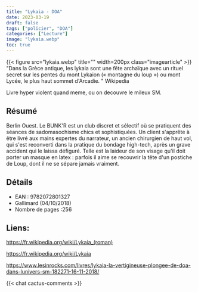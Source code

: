 ```yaml
---
title: "Lykaia - DOA"
date: 2023-03-19
draft: false
tags: ["policier", "DOA"]
categories: ["Lecture"]
image: "lykaia.webp"
toc: true
---
```

{{< figure src="lykaia.webp" title="" width=200px class="imagearticle" >}}
"Dans la Grèce antique, les lykaia  sont une fête archaïque avec un rituel secret sur les pentes du mont Lykaion (« montagne du loup ») ou mont Lycée, le plus haut sommet d'Arcadie. " Wikipedia

Livre hyper violent quand meme, ou on decouvre le mileux SM.

## Résumé
Berlin Ouest. Le BUNK'R est un club discret et sélectif où se pratiquent des séances de sadomasochisme chics et sophistiquées. Un client s'apprête à être livré aux mains expertes du narrateur, un ancien chirurgien de haut vol, qui s'est reconverti dans la pratique du bondage high-tech, après un grave accident qui le laissa défiguré. Telle est la laideur de son visage qu'il doit porter un masque en latex : parfois il aime se recouvrir la tête d'un postiche de Loup, dont il ne se sépare jamais vraiment. 

## Détails
- EAN : 9782072801327
- Gallimard (04/10/2018) 
- Nombre de pages :256

## Liens:
https://fr.wikipedia.org/wiki/Lykaia_(roman)

https://fr.wikipedia.org/wiki/Lykaia

https://www.lesinrocks.com/livres/lykaia-la-vertigineuse-plongee-de-doa-dans-lunivers-sm-182271-16-11-2018/


{{< chat cactus-comments >}}
